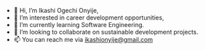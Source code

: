 - 👋 Hi, I’m Ikashi Ogechi Onyije,
- 👀 I’m interested in career development opportunities,
- 🌱 I’m currently learning Software Engineering.
- 💞️ I’m looking to collaborate on sustainable development projects. 
- 📫 You can reach me via ikashionyije@gmail.com 

<!---
Vileeog/Vileeog is a ✨ special ✨ repository because its `README.md` (this file) appears on your GitHub profile.
You can click the Preview link to take a look at your changes.
--->
